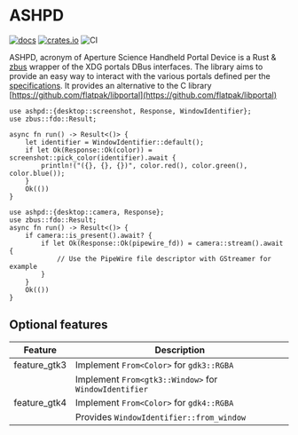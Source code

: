 # ASHPD

[![docs](https://docs.rs/ashpd/badge.svg)](https://docs.rs/ashpd/) [![crates.io](https://img.shields.io/crates/v/ashpd)](https://crates.io/crates/ashpd) ![CI](https://github.com/bilelmoussaoui/ashpd/workflows/CI/badge.svg)

ASHPD, acronym of Aperture Science Handheld Portal Device is a Rust & [zbus](https://gitlab.freedesktop.org/zeenix/zbus) wrapper of
the XDG portals DBus interfaces. The library aims to provide an easy way to
interact with the various portals defined per the [specifications](https://flatpak.github.io/xdg-desktop-portal/portal-docs.html).
It provides an alternative to the C library [https://github.com/flatpak/libportal](https://github.com/flatpak/libportal)

```rust,no_run
use ashpd::{desktop::screenshot, Response, WindowIdentifier};
use zbus::fdo::Result;

async fn run() -> Result<()> {
    let identifier = WindowIdentifier::default();
    if let Ok(Response::Ok(color)) = screenshot::pick_color(identifier).await {
        println!("({}, {}, {})", color.red(), color.green(), color.blue());
    }
    Ok(())
}
```

```rust,no_run
use ashpd::{desktop::camera, Response};
use zbus::fdo::Result;
async fn run() -> Result<()> {
    if camera::is_present().await? {
        if let Ok(Response::Ok(pipewire_fd)) = camera::stream().await {
            // Use the PipeWire file descriptor with GStreamer for example
        }
    }
    Ok(())
}
```

## Optional features
| Feature | Description |
| ---     | ----------- |
| feature_gtk3 | Implement `From<Color>` for `gdk3::RGBA` |
|  | Implement `From<gtk3::Window>` for `WindowIdentifier` |
| feature_gtk4 | Implement `From<Color>` for `gdk4::RGBA` |
|  | Provides `WindowIdentifier::from_window` |

